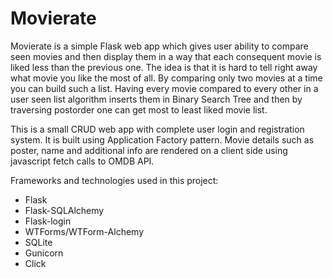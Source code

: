 # Movierate

Movierate is a simple Flask web app which gives user ability to compare seen movies and then display them in a way that each consequent movie is liked less than the previous one. The idea is that it is hard to tell right away what movie you like the most of all. By comparing only two movies at a time you can build such a list. Having every movie compared to every other in a user seen list algorithm inserts them in Binary Search Tree and then by traversing postorder one can get most to least liked movie list.

This is a small CRUD web app with complete user login and registration system. It is built using Application Factory pattern.
Movie details such as poster, name and additional info are rendered on a client side using javascript fetch calls to OMDB API.

Frameworks and technologies used in this project: 
* Flask
* Flask-SQLAlchemy
* Flask-login
* WTForms/WTForm-Alchemy
* SQLite
* Gunicorn
* Click
